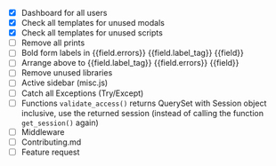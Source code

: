 - [x] Dashboard for all users
- [x] Check all templates for unused modals
- [x] Check all templates for unused scripts
- [ ] Remove all prints
- [ ] Bold form labels in {{field.errors}} {{field.label_tag}} {{field}}
- [ ] Arrange above to {{field.label_tag}} {{field.errors}} {{field}}
- [ ] Remove unused libraries
- [ ] Active sidebar (misc.js)
- [ ] Catch all Exceptions (Try/Except)
- [ ] Functions `validate_access()` returns QuerySet with Session object inclusive, use the returned session (instead of calling the function `get_session()` again)
- [ ] Middleware
- [ ] Contributing.md
- [ ] Feature request
